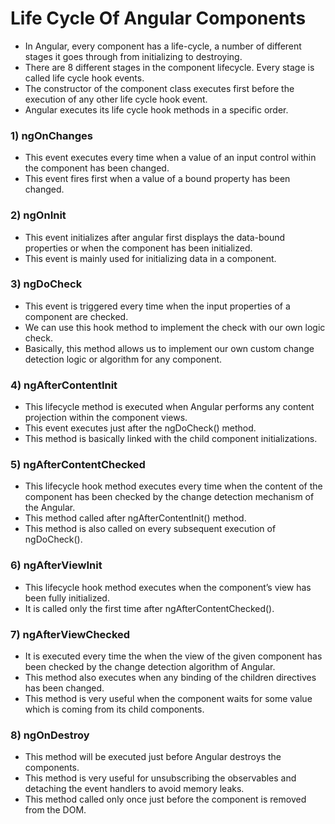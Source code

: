 #	Life Cycle Of Angular Components
- In Angular, every component has a life-cycle, a number of different stages it goes through from initializing to destroying.
- There are 8 different stages in the component lifecycle. Every stage is called  life cycle hook events.
- The constructor of the component class executes first before the execution of any other life cycle hook event.
- Angular executes its life cycle hook methods in a specific order.

### 1) ngOnChanges
- This event executes every time when a value of an input control within the component has been changed.
- This event fires first when a value of a bound property has been changed.
### 2) ngOnInit
- This event initializes after angular first displays the data-bound properties or when the component has been initialized.
- This event is mainly used for initializing data in a component.
### 3) ngDoCheck
- This event is triggered every time when the input properties of a component are checked.
- We can use this hook method to implement the check with our own logic check.
- Basically, this method allows us to implement our own custom change detection logic or algorithm for any component.
### 4) ngAfterContentInit
- This lifecycle method is executed when Angular performs any content projection within the component views.
- This event executes just after the ngDoCheck() method. 
- This method is basically linked with the child component initializations.
### 5) ngAfterContentChecked
- This lifecycle hook method executes every time when the content of the component has been checked by the change detection mechanism of the Angular.
- This method called after ngAfterContentInit() method.
- This method is also called on every subsequent execution of ngDoCheck(). 
### 6) ngAfterViewInit
- This lifecycle hook method executes when the component’s view has been fully initialized. 
- It is called only the first time after ngAfterContentChecked(). 
### 7) ngAfterViewChecked
- It is executed every time the when the view of the given component has been checked by the change detection algorithm of Angular. 
- This method also executes when any binding of the children directives has been changed.
- This method is very useful when the component waits for some value which is coming from its child components.
### 8) ngOnDestroy
- This method will be executed just before Angular destroys the components.
- This method is very useful for unsubscribing the observables and detaching the event handlers to avoid memory leaks.
- This method called only once just before the component is removed from the DOM.
